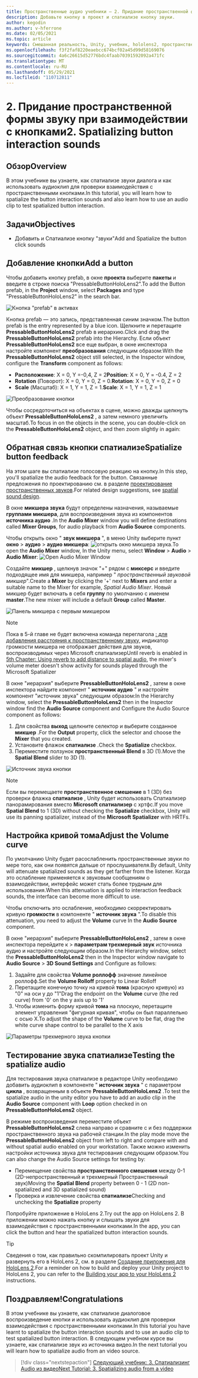 ```yaml
---
title: Пространственные аудио учебники — 2. Придание пространственной формы звуку при взаимодействии с кнопками
description: Добавьте кнопку в проект и спатиализе кнопку звуки.
author: kegodin
ms.author: v-hferrone
ms.date: 02/05/2021
ms.topic: article
keywords: Смешанная реальность, Unity, учебник, hololens2, пространственный аудио, МРТК, набор средств для смешанной реальности, UWP, Windows 10, ХРТФ, функция передачи, связанная с HEAD, переглагол, Microsoft Спатиализер, Prefabs, кривая тома
ms.openlocfilehash: f3f2faf8220eaebcc674bcf02a45d99d58169076
ms.sourcegitcommit: 4a6c26615d52776bdc4faab70391592092a471fc
ms.translationtype: MT
ms.contentlocale: ru-RU
ms.lasthandoff: 05/29/2021
ms.locfileid: "110712811"
---
```

# <a name="2-spatializing-button-interaction-sounds"></a><span data-ttu-id="7fc4e-105">2. Придание пространственной формы звуку при взаимодействии с кнопками</span><span class="sxs-lookup"><span data-stu-id="7fc4e-105">2. Spatializing button interaction sounds</span></span>

## <a name="overview"></a><span data-ttu-id="7fc4e-106">Обзор</span><span class="sxs-lookup"><span data-stu-id="7fc4e-106">Overview</span></span>

<span data-ttu-id="7fc4e-107">В этом учебнике вы узнаете, как спатиализе звуки диалога и как использовать аудиоклип для проверки взаимодействия с пространственными кнопками.</span><span class="sxs-lookup"><span data-stu-id="7fc4e-107">In this tutorial, you will learn how to spatialize the button interaction sounds and also learn how to use an audio clip to test spatialized button interaction.</span></span>  

## <a name="objectives"></a><span data-ttu-id="7fc4e-108">Задачи</span><span class="sxs-lookup"><span data-stu-id="7fc4e-108">Objectives</span></span>

* <span data-ttu-id="7fc4e-109">Добавить и Спатиализе кнопку "звуки"</span><span class="sxs-lookup"><span data-stu-id="7fc4e-109">Add and Spatialize the button click sounds</span></span>

## <a name="add-a-button"></a><span data-ttu-id="7fc4e-110">Добавление кнопки</span><span class="sxs-lookup"><span data-stu-id="7fc4e-110">Add a button</span></span>

<span data-ttu-id="7fc4e-111">Чтобы добавить кнопку prefab, в окне **проекта** выберите **пакеты** и введите в строке поиска "PressableButtonHoloLens2".</span><span class="sxs-lookup"><span data-stu-id="7fc4e-111">To add the Button prefab, in the **Project** window, select **Packages** and type "PressableButtonHoloLens2" in the search bar.</span></span>

![Кнопка "prefab" в активах](images/spatial-audio/spatial-audio-02-section1-step1-1.PNG)

<span data-ttu-id="7fc4e-113">Кнопка prefab — это запись, представленная синим значком.</span><span class="sxs-lookup"><span data-stu-id="7fc4e-113">The button prefab is the entry represented by a blue icon.</span></span> <span data-ttu-id="7fc4e-114">Щелкните и перетащите **PressableButtonHoloLens2** prefab в иерархию.</span><span class="sxs-lookup"><span data-stu-id="7fc4e-114">Click and drag the **PressableButtonHoloLens2** prefab into the Hierarchy.</span></span> <span data-ttu-id="7fc4e-115">Если объект **PressableButtonHoloLens2** все еще выбран, в окне инспектора настройте компонент **преобразования** следующим образом:</span><span class="sxs-lookup"><span data-stu-id="7fc4e-115">With the **PressableButtonHoloLens2** object still selected, in the Inspector window, configure the **Transform** component as follows:</span></span>

* <span data-ttu-id="7fc4e-116">**Расположение**: X = 0, Y =-0,4, Z = 2</span><span class="sxs-lookup"><span data-stu-id="7fc4e-116">**Position**: X = 0, Y = -0.4, Z = 2</span></span>
* <span data-ttu-id="7fc4e-117">**Rotation** (Поворот): X = 0, Y = 0, Z = 0.</span><span class="sxs-lookup"><span data-stu-id="7fc4e-117">**Rotation**: X = 0, Y = 0, Z = 0</span></span>
* <span data-ttu-id="7fc4e-118">**Scale** (Масштаб): X = 1, Y = 1, Z = 1.</span><span class="sxs-lookup"><span data-stu-id="7fc4e-118">**Scale**: X = 1, Y = 1, Z = 1</span></span>

![Преобразование кнопки](images/spatial-audio/spatial-audio-02-section1-step1-2.PNG)

<span data-ttu-id="7fc4e-120">Чтобы сосредоточиться на объектах в сцене, можно дважды щелкнуть объект **PressableButtonHoloLens2** , а затем немного увеличить масштаб.</span><span class="sxs-lookup"><span data-stu-id="7fc4e-120">To focus in on the objects in the scene, you can double-click on the **PressableButtonHoloLens2** object, and then zoom slightly in again:</span></span>

## <a name="spatialize-button-feedback"></a><span data-ttu-id="7fc4e-121">Обратная связь кнопки спатиализе</span><span class="sxs-lookup"><span data-stu-id="7fc4e-121">Spatialize button feedback</span></span>

<span data-ttu-id="7fc4e-122">На этом шаге вы спатиализе голосовую реакцию на кнопку.</span><span class="sxs-lookup"><span data-stu-id="7fc4e-122">In this step, you'll spatialize the audio feedback for the button.</span></span> <span data-ttu-id="7fc4e-123">Связанные предложения по проектированию см. в разделе [проектирование пространственных звуков](../../../design/spatial-sound-design.md).</span><span class="sxs-lookup"><span data-stu-id="7fc4e-123">For related design suggestions, see [spatial sound design](../../../design/spatial-sound-design.md).</span></span>

<span data-ttu-id="7fc4e-124">В окне **микшера звука** будут определены назначения, называемые **группами микшера**, для воспроизведения звука из компонентов **источника аудио** .</span><span class="sxs-lookup"><span data-stu-id="7fc4e-124">In the **Audio Mixer** window you will define destinations called **Mixer Groups**, for audio playback from **Audio Source** components.</span></span>

<span data-ttu-id="7fc4e-125">Чтобы открыть окно " **звук микшера** ", в меню Unity выберите пункт **окно**  >  **аудио**  >  **аудио микшера**: ![ открыть окно микшера звука.](images/spatial-audio/spatial-audio-02-section2-step1-1.PNG)</span><span class="sxs-lookup"><span data-stu-id="7fc4e-125">To open the **Audio Mixer** window, In the Unity menu, select **Window** > **Audio** > **Audio Mixer**: ![Open Audio Mixer Window](images/spatial-audio/spatial-audio-02-section2-step1-1.PNG)</span></span>

 <span data-ttu-id="7fc4e-126">Создайте **микшер** , щелкнув значок "+" рядом с **миксерс** и введите подходящее имя для микшера, например " _пространственный звуковой микшер_".</span><span class="sxs-lookup"><span data-stu-id="7fc4e-126">Create a **Mixer** by clicking the '+' next to **Mixers** and enter a suitable name to the Mixer for example, _Spatial Audio Mixer_.</span></span> <span data-ttu-id="7fc4e-127">Новый микшер будет включать в себя **группу** по умолчанию с именем **master**.</span><span class="sxs-lookup"><span data-stu-id="7fc4e-127">The new mixer will include a default **Group** called **Master**.</span></span>

![Панель микшера с первым микшером](images/spatial-audio/spatial-audio-02-section2-step1-2.PNG)

> [!NOTE]
> <span data-ttu-id="7fc4e-129">Пока в 5-й главе не будет включена команда переглагола [: для добавления расстояния к пространственному звуку](unity-spatial-audio-ch5.md), индикатор громкости микшера не отображает действия для звуков, воспроизводимых через Microsoft спатиализер</span><span class="sxs-lookup"><span data-stu-id="7fc4e-129">Until reverb is enabled in [5th Chapter: Using reverb to add distance to spatial audio](unity-spatial-audio-ch5.md), the mixer's volume meter doesn't show activity for sounds played through the Microsoft Spatializer</span></span>

<span data-ttu-id="7fc4e-130">В окне "иерархия" выберите **PressableButtonHoloLens2** , затем в окне инспектора найдите компонент " **источник аудио** " и настройте компонент "источник звука" следующим образом:</span><span class="sxs-lookup"><span data-stu-id="7fc4e-130">In the Hierarchy window, select the **PressableButtonHoloLens2** then in the Inspector window find the **Audio Source** component and Configure the Audio Source component as follows:</span></span>

1. <span data-ttu-id="7fc4e-131">Для свойства **выход** щелкните селектор и выберите созданное **микшер** .</span><span class="sxs-lookup"><span data-stu-id="7fc4e-131">For the **Output** property, click the selector and choose the **Mixer** that you created.</span></span>
2. <span data-ttu-id="7fc4e-132">Установите флажок **спатиализе** .</span><span class="sxs-lookup"><span data-stu-id="7fc4e-132">Check the **Spatialize** checkbox.</span></span>
3. <span data-ttu-id="7fc4e-133">Переместите ползунок **пространственный Blend** в 3D (1).</span><span class="sxs-lookup"><span data-stu-id="7fc4e-133">Move the **Spatial Blend** slider to 3D (1).</span></span>

![Источник звука кнопки](images/spatial-audio/spatial-audio-02-section2-step1-3.PNG)

> [!NOTE]
> <span data-ttu-id="7fc4e-135">Если вы перемещаете **пространственное смешение** в 1 (3D) без проверки флажка **спатиализе** , Unity будет использовать Спатиализер панорамирования вместо **Microsoft спатиализер** с хртфс.</span><span class="sxs-lookup"><span data-stu-id="7fc4e-135">If you move **Spatial Blend** to 1 (3D) without checking the **Spatialize** checkbox, Unity will use its panning spatializer, instead of the **Microsoft Spatializer** with HRTFs.</span></span>

## <a name="adjust-the-volume-curve"></a><span data-ttu-id="7fc4e-136">Настройка кривой тома</span><span class="sxs-lookup"><span data-stu-id="7fc4e-136">Adjust the Volume curve</span></span>

<span data-ttu-id="7fc4e-137">По умолчанию Unity будет расослабленить пространственные звуки по мере того, как они появятся дальше от прослушивателя.</span><span class="sxs-lookup"><span data-stu-id="7fc4e-137">By default, Unity will attenuate spatialized sounds as they get farther from the listener.</span></span> <span data-ttu-id="7fc4e-138">Когда это ослабление применяется к звуковым сообщениям о взаимодействии, интерфейс может стать более трудным для использования.</span><span class="sxs-lookup"><span data-stu-id="7fc4e-138">When this attenuation is applied to interaction feedback sounds, the interface can become more difficult to use.</span></span>

<span data-ttu-id="7fc4e-139">Чтобы отключить это ослабление, необходимо скорректировать кривую **громкости** в компоненте " **источник звука** ".</span><span class="sxs-lookup"><span data-stu-id="7fc4e-139">To disable this attenuation, you need to adjust the **Volume** curve In the **Audio Source** component.</span></span>

<span data-ttu-id="7fc4e-140">В окне "иерархия" выберите **PressableButtonHoloLens2** , затем в окне инспектора перейдите к   >  **параметрам трехмерный звук** источника аудио и настройте следующим образом.</span><span class="sxs-lookup"><span data-stu-id="7fc4e-140">In the Hierarchy window, select the **PressableButtonHoloLens2** then in the Inspector window navigate to  **Audio Source** > **3D Sound Settings** and Configure as follows:</span></span>

1. <span data-ttu-id="7fc4e-141">Задайте для свойства **Volume роллофф** значение линейное роллофф.</span><span class="sxs-lookup"><span data-stu-id="7fc4e-141">Set the **Volume Rolloff** property to Linear Rolloff</span></span>
2. <span data-ttu-id="7fc4e-142">Перетащите конечную точку на кривой **тома** (красную кривую) из "0" на оси y до "1"</span><span class="sxs-lookup"><span data-stu-id="7fc4e-142">Drag the endpoint on the **Volume** curve (the red curve) from '0' on the y axis up to '1'</span></span>
3. <span data-ttu-id="7fc4e-143">Чтобы изменить форму кривой **тома** на плоскую, перетащите элемент управления "фигурная кривая", чтобы он был параллельно с осью X.</span><span class="sxs-lookup"><span data-stu-id="7fc4e-143">To adjust the shape of the **Volume** curve to be flat, drag the white curve shape control to be parallel to the X axis</span></span>

![Параметры трехмерного звука кнопки](images/spatial-audio/spatial-audio-02-section3-step1-1.PNG)

## <a name="testing-the-spatialize-audio"></a><span data-ttu-id="7fc4e-145">Тестирование звука спатиализе</span><span class="sxs-lookup"><span data-stu-id="7fc4e-145">Testing the spatialize audio</span></span>

<span data-ttu-id="7fc4e-146">Для тестирования звука спатиализе в редакторе Unity необходимо добавить аудиоклип в компоненте " **источник звука** " с параметром **цикла** , возвращенным в объекте **PressableButtonHoloLens2** .</span><span class="sxs-lookup"><span data-stu-id="7fc4e-146">To test the spatialize audio in the unity editor you have to add an audio clip in the **Audio Source** component with **Loop** option checked in on **PressableButtonHoloLens2** object.</span></span>

<span data-ttu-id="7fc4e-147">В режиме воспроизведения переместите объект **PressableButtonHoloLens2** слева направо и сравните с и без поддержки пространственного звука на рабочей станции.</span><span class="sxs-lookup"><span data-stu-id="7fc4e-147">In the play mode move the **PressableButtonHoloLens2** object from left to right and compare with and without spatial audio enabled on your workstation.</span></span> <span data-ttu-id="7fc4e-148">Также можно изменить настройки источника звука для тестирования следующим образом.</span><span class="sxs-lookup"><span data-stu-id="7fc4e-148">You can also change the Audio Source settings for testing by:</span></span>

* <span data-ttu-id="7fc4e-149">Перемещение свойства **пространственного смешения** между 0-1 (2D-непространственный и трехмерный Пространственный звук)</span><span class="sxs-lookup"><span data-stu-id="7fc4e-149">Moving the **Spatial Blend** property between 0 - 1 (2D non-spatialized and 3D spatialized sound)</span></span>
* <span data-ttu-id="7fc4e-150">Проверка и извлечение свойства **спатиализе**</span><span class="sxs-lookup"><span data-stu-id="7fc4e-150">Checking and unchecking the **Spatialize** property</span></span>

<span data-ttu-id="7fc4e-151">Попробуйте приложение в HoloLens 2.</span><span class="sxs-lookup"><span data-stu-id="7fc4e-151">Try out the app on HoloLens 2.</span></span> <span data-ttu-id="7fc4e-152">В приложении можно нажать кнопку и слышать звуки для взаимодействия с пространственными кнопками.</span><span class="sxs-lookup"><span data-stu-id="7fc4e-152">In the app, you can click the button and hear the spatialized button interaction sounds.</span></span>

> [!TIP]
> <span data-ttu-id="7fc4e-153">Сведения о том, как правильно скомпилировать проект Unity и развернуть его в HoloLens 2, см. в разделе [Создание приложения для HoloLens 2](mr-learning-base-02.md#building-your-application-to-your-hololens-2).</span><span class="sxs-lookup"><span data-stu-id="7fc4e-153">For a reminder on how to build and deploy your Unity project to HoloLens 2, you can refer to the [Building your app to your HoloLens 2](mr-learning-base-02.md#building-your-application-to-your-hololens-2) instructions.</span></span>

## <a name="congratulations"></a><span data-ttu-id="7fc4e-154">Поздравляем!</span><span class="sxs-lookup"><span data-stu-id="7fc4e-154">Congratulations</span></span>

<span data-ttu-id="7fc4e-155">В этом учебнике вы узнаете, как спатиализе диалоговое воспроизведение кнопки и использовать аудиоклип для проверки взаимодействия с пространственными кнопками.</span><span class="sxs-lookup"><span data-stu-id="7fc4e-155">In this tutorial you have learnt to spatialize the button interaction sounds and to use an audio clip to test spatialized button interaction.</span></span> <span data-ttu-id="7fc4e-156">В следующем учебном курсе вы узнаете, как спатиализе звук из источника видео.</span><span class="sxs-lookup"><span data-stu-id="7fc4e-156">In the next tutorial you will learn how to spatialize audio from an video source.</span></span>

> [!div class="nextstepaction"]
> [<span data-ttu-id="7fc4e-157">Следующий учебник: 3. Спатиализинг Audio из видео</span><span class="sxs-lookup"><span data-stu-id="7fc4e-157">Next Tutorial: 3. Spatializing audio from a video</span></span>](unity-spatial-audio-ch3.md)

